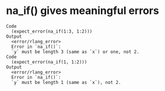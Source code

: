 # na_if() gives meaningful errors

    Code
      (expect_error(na_if(1:3, 1:2)))
    Output
      <error/rlang_error>
      Error in `na_if()`:
      `y` must be length 3 (same as `x`) or one, not 2.
    Code
      (expect_error(na_if(1, 1:2)))
    Output
      <error/rlang_error>
      Error in `na_if()`:
      `y` must be length 1 (same as `x`), not 2.

